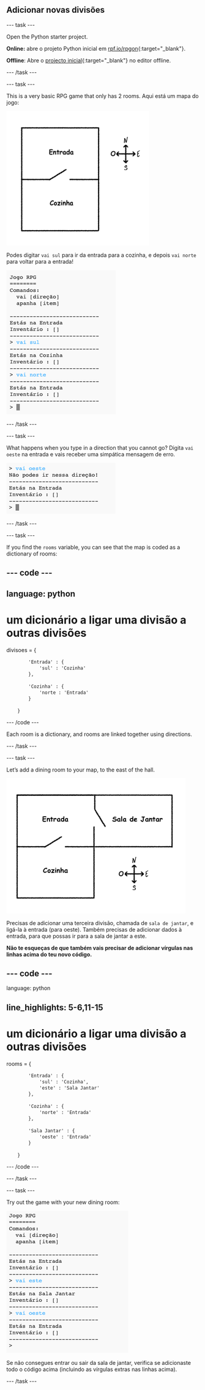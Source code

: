 ## Adicionar novas divisões

\--- task \---

Open the Python starter project.

**Online:** abre o projeto Python inicial em [rpf.io/rpgon](http://rpf.io/rpgon){:target="_blank"}.

**Offline**: Abre o [projecto inicial](http://rpf.io/p/en/rpg-go){:target="_blank"} no editor offline.

\--- /task \---

\--- task \---

This is a very basic RPG game that only has 2 rooms. Aqui está um mapa do jogo:

![captura de ecrã](images/rpg-map1.png)

Podes digitar `vai sul` para ir da entrada para a cozinha, e depois `vai norte` para voltar para a entrada!

![captura de ecrã](images/rpg-controls.png)

\--- /task \---

\--- task \---

What happens when you type in a direction that you cannot go? Digita `vai oeste` na entrada e vais receber uma simpática mensagem de erro.

![captura de ecrã](images/rpg-error.png)

\--- /task \---

\--- task \---

If you find the `rooms` variable, you can see that the map is coded as a dictionary of rooms:

## \--- code \---

## language: python

# um dicionário a ligar uma divisão a outras divisões

divisoes = {

            'Entrada' : {
                'sul' : 'Cozinha'
            },
    
            'Cozinha' : {
                'norte : 'Entrada'
            }
    
        }
    

\--- /code \---

Each room is a dictionary, and rooms are linked together using directions.

\--- /task \---

\--- task \---

Let’s add a dining room to your map, to the east of the hall.

![captura de ecrã](images/rpg-dining.png)

Precisas de adicionar uma terceira divisão, chamada de `sala de jantar`, e ligá-la à entrada (para oeste). Também precisas de adicionar dados à entrada, para que possas ir para a sala de jantar a este.

**Não te esqueças de que também vais precisar de adicionar vírgulas nas linhas acima do teu novo código.**

## \--- code \---

language: python

## line_highlights: 5-6,11-15

# um dicionário a ligar uma divisão a outras divisões

rooms = {

            'Entrada' : {
                'sul' : 'Cozinha',
                'este' : 'Sala Jantar'
            },
    
            'Cozinha' : {
                'norte' : 'Entrada'
            },
    
            'Sala Jantar' : {
                'oeste' : 'Entrada'
            }
    
        }
    

\--- /code \---

\--- /task \---

\--- task \---

Try out the game with your new dining room:

![captura de ecrã](images/rpg-dining-test.png)

Se não consegues entrar ou sair da sala de jantar, verifica se adicionaste todo o código acima (incluindo as vírgulas extras nas linhas acima).

\--- /task \---